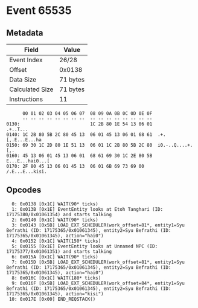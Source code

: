 # Event 65535

## Metadata

| Field           | Value    |
|-----------------|----------|
| Event Index     | 26/28    |
| Offset          | 0x0138   |
| Data Size       | 71 bytes |
| Calculated Size | 71 bytes |
| Instructions    | 11       |

```
      00 01 02 03 04 05 06 07  08 09 0A 0B 0C 0D 0E 0F
      -- -- -- -- -- -- -- --  -- -- -- -- -- -- -- --
0130:                          1C 2B 80 1E 54 13 06 01          .+..T...
0140: 1C 2B 80 5B 2C 80 45 13  06 01 45 13 06 01 68 61  .+.[,.E...E...ha
0150: 69 30 1C 2D 80 1E 51 13  06 01 1C 2B 80 5B 2C 80  i0.-..Q....+.[,.
0160: 45 13 06 01 45 13 06 01  68 61 69 30 1C 2E 80 5B  E...E...hai0...[
0170: 2F 80 45 13 06 01 45 13  06 01 6B 69 73 69 00     /.E...E...kisi. 
```

## Opcodes

```
  0: 0x0138 [0x1C] WAIT(90* ticks)
  1: 0x013B [0x1E] EventEntity looks at Etoh Tanghari (ID: 17175380/0x01061354) and starts talking
  2: 0x0140 [0x1C] WAIT(90* ticks)
  3: 0x0143 [0x5B] LOAD_EXT_SCHEDULER(work_offset=81*, entity1=Syu Befrathi (ID: 17175365/0x01061345), entity2=Syu Befrathi (ID: 17175365/0x01061345), action="hai0")
  4: 0x0152 [0x1C] WAIT(150* ticks)
  5: 0x0155 [0x1E] EventEntity looks at Unnamed NPC (ID: 17175377/0x01061351) and starts talking
  6: 0x015A [0x1C] WAIT(90* ticks)
  7: 0x015D [0x5B] LOAD_EXT_SCHEDULER(work_offset=81*, entity1=Syu Befrathi (ID: 17175365/0x01061345), entity2=Syu Befrathi (ID: 17175365/0x01061345), action="hai0")
  8: 0x016C [0x1C] WAIT(180* ticks)
  9: 0x016F [0x5B] LOAD_EXT_SCHEDULER(work_offset=84*, entity1=Syu Befrathi (ID: 17175365/0x01061345), entity2=Syu Befrathi (ID: 17175365/0x01061345), action="kisi")
 10: 0x017E [0x00] END_REQSTACK()
```
